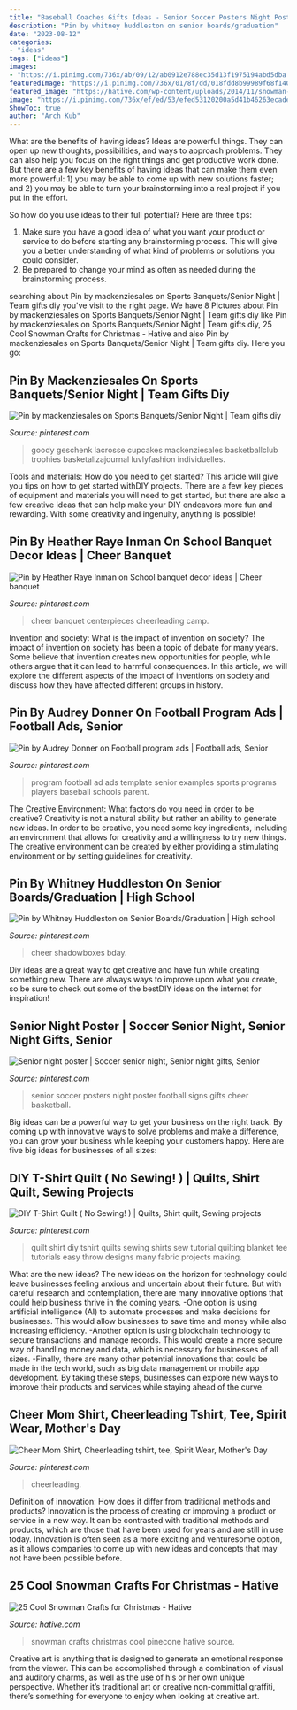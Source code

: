 ```yaml
---
title: "Baseball Coaches Gifts Ideas - Senior Soccer Posters Night Poster Football Signs Gifts Cheer Basketball"
description: "Pin by whitney huddleston on senior boards/graduation"
date: "2023-08-12"
categories:
- "ideas"
tags: ["ideas"]
images:
- "https://i.pinimg.com/736x/ab/09/12/ab0912e788ec35d13f1975194abd5dba.jpg"
featuredImage: "https://i.pinimg.com/736x/01/8f/dd/018fdd8b99989f68f140ae822771150b--football-program-high-school-football.jpg"
featured_image: "https://hative.com/wp-content/uploads/2014/11/snowman-crafts/15-pinecone-snowman.jpg"
image: "https://i.pinimg.com/736x/ef/ed/53/efed53120200a5d41b46263ecade5e4a.jpg"
ShowToc: true
author: "Arch Kub"
---
```



What are the benefits of having ideas?
Ideas are powerful things. They can open up new thoughts, possibilities, and ways to approach problems. They can also help you focus on the right things and get productive work done.
But there are a few key benefits of having ideas that can make them even more powerful: 1) you may be able to come up with new solutions faster; and 2) you may be able to turn your brainstorming into a real project if you put in the effort.

So how do you use ideas to their full potential? Here are three tips: 
1) Make sure you have a good idea of what you want your product or service to do before starting any brainstorming process. This will give you a better understanding of what kind of problems or solutions you could consider. 
2) Be prepared to change your mind as often as needed during the brainstorming process.

	

		
searching about Pin by mackenziesales on Sports Banquets/Senior Night | Team gifts diy you've visit to the right page. We have 8 Pictures about Pin by mackenziesales on Sports Banquets/Senior Night | Team gifts diy like Pin by mackenziesales on Sports Banquets/Senior Night | Team gifts diy, 25 Cool Snowman Crafts for Christmas - Hative and also Pin by mackenziesales on Sports Banquets/Senior Night | Team gifts diy. Here you go:
		
    
## Pin By Mackenziesales On Sports Banquets/Senior Night | Team Gifts Diy

<img loading=lazy src="https://i.pinimg.com/736x/ab/09/12/ab0912e788ec35d13f1975194abd5dba.jpg" onerror="this.onerror=null;this.src='https://tse1.mm.bing.net/th?id=OIP.FBGWHVdtk5EJjOmDeiI8dQHaJ3&amp;pid=15.1';" alt="Pin by mackenziesales on Sports Banquets/Senior Night | Team gifts diy">

_Source: pinterest.com_

>goody geschenk lacrosse cupcakes mackenziesales basketballclub trophies basketalizajournal luvlyfashion individuelles. 

	

Tools and materials: How do you need to get started?
This article will give you tips on how to get started withDIY projects. There are a few key pieces of equipment and materials you will need to get started, but there are also a few creative ideas that can help make your DIY endeavors more fun and rewarding. With some creativity and ingenuity, anything is possible!

    
## Pin By Heather Raye Inman On School Banquet Decor Ideas | Cheer Banquet

<img loading=lazy src="https://i.pinimg.com/736x/95/0e/67/950e670a57af9dd5977909421ca755a9--cheer.jpg" onerror="this.onerror=null;this.src='https://tse1.mm.bing.net/th?id=OIP.5KbgCYGYDzdkfHfBdDNMGwHaNK&amp;pid=15.1';" alt="Pin by Heather Raye Inman on School banquet decor ideas | Cheer banquet">

_Source: pinterest.com_

>cheer banquet centerpieces cheerleading camp. 

	

Invention and society: What is the impact of invention on society?
The impact of invention on society has been a topic of debate for many years. Some believe that invention creates new opportunities for people, while others argue that it can lead to harmful consequences. In this article, we will explore the different aspects of the impact of inventions on society and discuss how they have affected different groups in history.

    
## Pin By Audrey Donner On Football Program Ads | Football Ads, Senior

<img loading=lazy src="https://i.pinimg.com/736x/01/8f/dd/018fdd8b99989f68f140ae822771150b--football-program-high-school-football.jpg" onerror="this.onerror=null;this.src='https://tse3.mm.bing.net/th?id=OIP.RYs1WSR6cgyKrXahvCvPCQHaJu&amp;pid=15.1';" alt="Pin by Audrey Donner on Football program ads | Football ads, Senior">

_Source: pinterest.com_

>program football ad ads template senior examples sports programs players baseball schools parent. 

	

The Creative Environment: What factors do you need in order to be creative?
Creativity is not a natural ability but rather an ability to generate new ideas. In order to be creative, you need some key ingredients, including an environment that allows for creativity and a willingness to try new things. The creative environment can be created by either providing a stimulating environment or by setting guidelines for creativity.

    
## Pin By Whitney Huddleston On Senior Boards/Graduation | High School

<img loading=lazy src="https://i.pinimg.com/736x/ef/ed/53/efed53120200a5d41b46263ecade5e4a.jpg" onerror="this.onerror=null;this.src='https://tse4.mm.bing.net/th?id=OIP.zIdvVTYKOEnRFjiEhGv4twHaKe&amp;pid=15.1';" alt="Pin by Whitney Huddleston on Senior Boards/Graduation | High school">

_Source: pinterest.com_

>cheer shadowboxes bday. 

	

Diy ideas are a great way to get creative and have fun while creating something new. There are always ways to improve upon what you create, so be sure to check out some of the bestDIY ideas on the internet for inspiration!

    
## Senior Night Poster | Soccer Senior Night, Senior Night Gifts, Senior

<img loading=lazy src="https://i.pinimg.com/736x/ba/3d/fe/ba3dfe26bda87d49693e4fa1fe1273e6--football--football-baby.jpg" onerror="this.onerror=null;this.src='https://tse3.mm.bing.net/th?id=OIP.NCqmluFGuoc1sv8tJlb3wAHaJ4&amp;pid=15.1';" alt="Senior night poster | Soccer senior night, Senior night gifts, Senior">

_Source: pinterest.com_

>senior soccer posters night poster football signs gifts cheer basketball. 

	

Big ideas can be a powerful way to get your business on the right track. By coming up with innovative ways to solve problems and make a difference, you can grow your business while keeping your customers happy. Here are five big ideas for businesses of all sizes: 

    
## DIY T-Shirt Quilt ( No Sewing! ) | Quilts, Shirt Quilt, Sewing Projects

<img loading=lazy src="https://i.pinimg.com/736x/26/66/28/26662885d5d45eff9b745b6578b2dd44.jpg" onerror="this.onerror=null;this.src='https://tse3.mm.bing.net/th?id=OIP.NygqbwFJReqSUIK5LSw39QHaE8&amp;pid=15.1';" alt="DIY T-Shirt Quilt ( No Sewing! ) | Quilts, Shirt quilt, Sewing projects">

_Source: pinterest.com_

>quilt shirt diy tshirt quilts sewing shirts sew tutorial quilting blanket tee tutorials easy throw designs many fabric projects making. 

	

What are the new ideas?
The new ideas on the horizon for technology could leave businesses feeling anxious and uncertain about their future. But with careful research and contemplation, there are many innovative options that could help business thrive in the coming years. 
-One option is using artificial intelligence (AI) to automate processes and make decisions for businesses. This would allow businesses to save time and money while also increasing efficiency. 
-Another option is using blockchain technology to secure transactions and manage records. This would create a more secure way of handling money and data, which is necessary for businesses of all sizes. 
-Finally, there are many other potential innovations that could be made in the tech world, such as big data management or mobile app development. By taking these steps, businesses can explore new ways to improve their products and services while staying ahead of the curve.

    
## Cheer Mom Shirt, Cheerleading Tshirt, Tee, Spirit Wear, Mother&#039;s Day

<img loading=lazy src="https://i.pinimg.com/736x/f9/b8/eb/f9b8eb99b2684d9566dbbcfecce4053c.jpg" onerror="this.onerror=null;this.src='https://tse2.mm.bing.net/th?id=OIP.Yu_WHBOvsgkpQs_nZxdtXQHaH4&amp;pid=15.1';" alt="Cheer Mom Shirt, Cheerleading tshirt, tee, Spirit Wear, Mother&#039;s Day">

_Source: pinterest.com_

>cheerleading. 

	

Definition of innovation: How does it differ from traditional methods and products?
Innovation is the process of creating or improving a product or service in a new way. It can be contrasted with traditional methods and products, which are those that have been used for years and are still in use today. Innovation is often seen as a more exciting and venturesome option, as it allows companies to come up with new ideas and concepts that may not have been possible before.

    
## 25 Cool Snowman Crafts For Christmas - Hative

<img loading=lazy src="https://hative.com/wp-content/uploads/2014/11/snowman-crafts/15-pinecone-snowman.jpg" onerror="this.onerror=null;this.src='https://tse1.mm.bing.net/th?id=OIP.uHZInlfc3-qrEXLonU1ZqwHaHa&amp;pid=15.1';" alt="25 Cool Snowman Crafts for Christmas - Hative">

_Source: hative.com_

>snowman crafts christmas cool pinecone hative source. 

	

Creative art is anything that is designed to generate an emotional response from the viewer. This can be accomplished through a combination of visual and auditory charms, as well as the use of his or her own unique perspective. Whether it’s traditional art or creative non-committal graffiti, there’s something for everyone to enjoy when looking at creative art.

